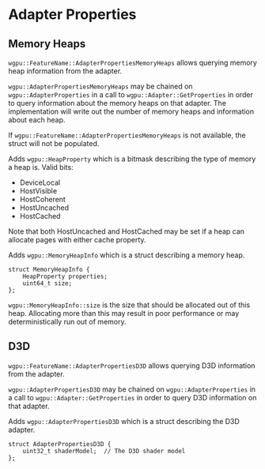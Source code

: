 # Adapter Properties

## Memory Heaps

`wgpu::FeatureName::AdapterPropertiesMemoryHeaps` allows querying memory heap information from the adapter.

`wgpu::AdapterPropertiesMemoryHeaps` may be chained on `wgpu::AdapterProperties` in a call to `wgpu::Adapter::GetProperties` in order to query information about the memory heaps on that adapter.
The implementation will write out the number of memory heaps and information about each heap.

If `wgpu::FeatureName::AdapterPropertiesMemoryHeaps` is not available, the struct will not be populated.

Adds `wgpu::HeapProperty` which is a bitmask describing the type of memory a heap is. Valid bits:
- DeviceLocal
- HostVisible
- HostCoherent
- HostUncached
- HostCached

Note that both HostUncached and HostCached may be set if a heap can allocate pages with either cache property.

Adds `wgpu::MemoryHeapInfo` which is a struct describing a memory heap.
```
struct MemoryHeapInfo {
    HeapProperty properties;
    uint64_t size;
};
```

`wgpu::MemoryHeapInfo::size` is the size that should be allocated out of this heap. Allocating more than this may result in poor performance or may deterministically run out of memory.


## D3D

`wgpu::FeatureName::AdapterPropertiesD3D` allows querying D3D information from the adapter.

`wgpu::AdapterPropertiesD3D` may be chained on `wgpu::AdapterProperties` in a call to `wgpu::Adapter::GetProperties` in order to query D3D information on that adapter.

Adds `wgpu::AdapterPropertiesD3D` which is a struct describing the D3D adapter.
```
struct AdapterPropertiesD3D {
    uint32_t shaderModel;  // The D3D shader model
};
```
